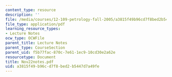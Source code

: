 ```yaml
---
content_type: resource
description: ''
file: /media/courses/12-109-petrology-fall-2005/a3815f49b96cd7f8bed2b5447d7a49fe_Nov22notes.pdf
file_type: application/pdf
learning_resource_types:
- Lecture Notes
ocw_type: OCWFile
parent_title: Lecture Notes
parent_type: CourseSection
parent_uid: f5b77fac-870c-7e61-1ec9-10cd30e2a62e
resourcetype: Document
title: Nov22notes.pdf
uid: a3815f49-b96c-d7f8-bed2-b5447d7a49fe
---
```

